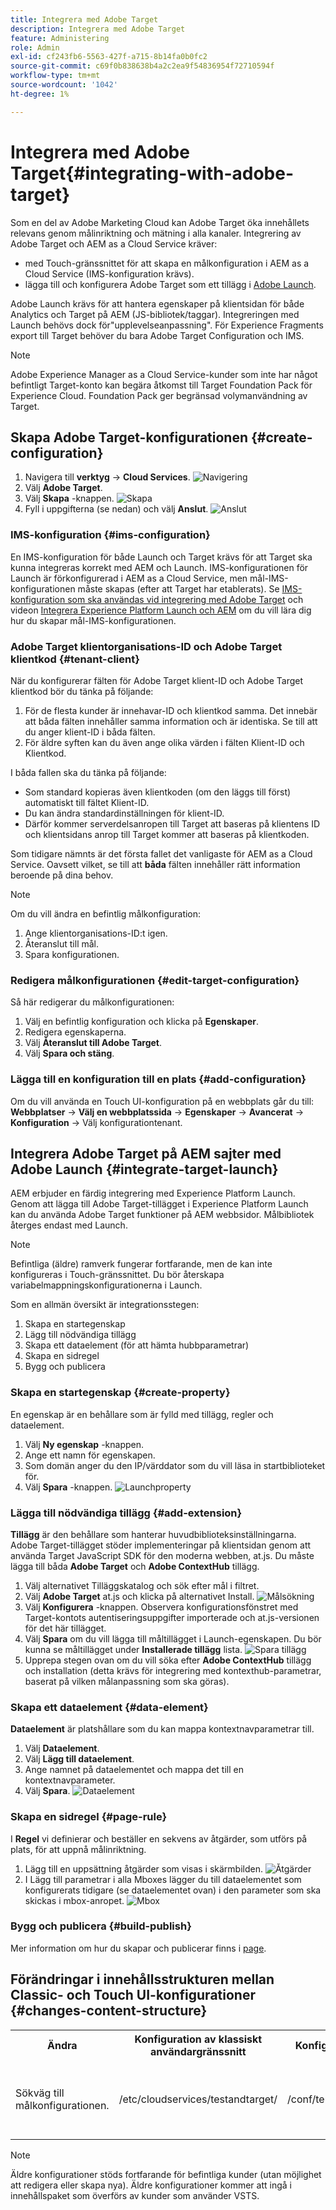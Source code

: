```yaml
---
title: Integrera med Adobe Target
description: Integrera med Adobe Target
feature: Administering
role: Admin
exl-id: cf243fb6-5563-427f-a715-8b14fa0b0fc2
source-git-commit: c69f0b838638b4a2c2ea9f54836954f72710594f
workflow-type: tm+mt
source-wordcount: '1042'
ht-degree: 1%

---
```


# Integrera med Adobe Target{#integrating-with-adobe-target}

Som en del av Adobe Marketing Cloud kan Adobe Target öka innehållets relevans genom målinriktning och mätning i alla kanaler. Integrering av Adobe Target och AEM as a Cloud Service kräver:

* med Touch-gränssnittet för att skapa en målkonfiguration i AEM as a Cloud Service (IMS-konfiguration krävs).
* lägga till och konfigurera Adobe Target som ett tillägg i [Adobe Launch](https://experienceleague.adobe.com/docs/experience-platform/tags/get-started/quick-start.html).

Adobe Launch krävs för att hantera egenskaper på klientsidan för både Analytics och Target på AEM (JS-bibliotek/taggar). Integreringen med Launch behövs dock för&quot;upplevelseanpassning&quot;. För Experience Fragments export till Target behöver du bara Adobe Target Configuration och IMS.

>[!NOTE]
>
>Adobe Experience Manager as a Cloud Service-kunder som inte har något befintligt Target-konto kan begära åtkomst till Target Foundation Pack för Experience Cloud. Foundation Pack ger begränsad volymanvändning av Target.

## Skapa Adobe Target-konfigurationen {#create-configuration}

1. Navigera till **verktyg** → **Cloud Services**.
   ![Navigering](assets/cloudservice1.png "Navigering")
2. Välj **Adobe Target**.
3. Välj **Skapa** -knappen.
   ![Skapa](assets/tenant1.png "Skapa")
4. Fyll i uppgifterna (se nedan) och välj **Anslut**.
   ![Anslut](assets/open_screen1.png "Anslut")

### IMS-konfiguration {#ims-configuration}

En IMS-konfiguration för både Launch och Target krävs för att Target ska kunna integreras korrekt med AEM och Launch. IMS-konfigurationen för Launch är förkonfigurerad i AEM as a Cloud Service, men mål-IMS-konfigurationen måste skapas (efter att Target har etablerats). Se [IMS-konfiguration som ska användas vid integrering med Adobe Target](/help/sites-cloud/integrating/integration-adobe-target-ims.md) och videon [Integrera Experience Platform Launch och AEM](https://experienceleague.adobe.com/docs/experience-manager-learn/sites/integrations/experience-platform-launch/overview.html) om du vill lära dig hur du skapar mål-IMS-konfigurationen.

### Adobe Target klientorganisations-ID och Adobe Target klientkod {#tenant-client}

När du konfigurerar fälten för Adobe Target klient-ID och Adobe Target klientkod bör du tänka på följande:

1. För de flesta kunder är innehavar-ID och klientkod samma. Det innebär att båda fälten innehåller samma information och är identiska. Se till att du anger klient-ID i båda fälten.
2. För äldre syften kan du även ange olika värden i fälten Klient-ID och Klientkod.

I båda fallen ska du tänka på följande:

* Som standard kopieras även klientkoden (om den läggs till först) automatiskt till fältet Klient-ID.
* Du kan ändra standardinställningen för klient-ID.
* Därför kommer serverdelsanropen till Target att baseras på klientens ID och klientsidans anrop till Target kommer att baseras på klientkoden.

Som tidigare nämnts är det första fallet det vanligaste för AEM as a Cloud Service. Oavsett vilket, se till att **båda** fälten innehåller rätt information beroende på dina behov.

>[!NOTE]
>
> Om du vill ändra en befintlig målkonfiguration:
>
> 1. Ange klientorganisations-ID:t igen.
> 2. Återanslut till mål.
> 3. Spara konfigurationen.


### Redigera målkonfigurationen {#edit-target-configuration}

Så här redigerar du målkonfigurationen:

1. Välj en befintlig konfiguration och klicka på **Egenskaper**.
2. Redigera egenskaperna.
3. Välj **Återanslut till Adobe Target**.
4. Välj **Spara och stäng**.

### Lägga till en konfiguration till en plats {#add-configuration}

Om du vill använda en Touch UI-konfiguration på en webbplats går du till: **Webbplatser** → **Välj en webbplatssida** → **Egenskaper** → **Avancerat** → **Konfiguration** → Välj konfigurationtenant.

## Integrera Adobe Target på AEM sajter med Adobe Launch {#integrate-target-launch}

AEM erbjuder en färdig integrering med Experience Platform Launch. Genom att lägga till Adobe Target-tillägget i Experience Platform Launch kan du använda Adobe Target funktioner på AEM webbsidor. Målbibliotek återges endast med Launch.

>[!NOTE]
>
>Befintliga (äldre) ramverk fungerar fortfarande, men de kan inte konfigureras i Touch-gränssnittet. Du bör återskapa variabelmappningskonfigurationerna i Launch.

Som en allmän översikt är integrationsstegen:

1. Skapa en startegenskap
2. Lägg till nödvändiga tillägg
3. Skapa ett dataelement (för att hämta hubbparametrar)
4. Skapa en sidregel
5. Bygg och publicera

### Skapa en startegenskap {#create-property}

En egenskap är en behållare som är fylld med tillägg, regler och dataelement.

1. Välj **Ny egenskap** -knappen.
2. Ange ett namn för egenskapen.
3. Som domän anger du den IP/värddator som du vill läsa in startbiblioteket för.
4. Välj **Spara** -knappen.
   ![Launchproperty](assets/properties_newproperty1.png "Launchproperty")

### Lägga till nödvändiga tillägg {#add-extension}

**Tillägg** är den behållare som hanterar huvudbiblioteksinställningarna. Adobe Target-tillägget stöder implementeringar på klientsidan genom att använda Target JavaScript SDK för den moderna webben, at.js. Du måste lägga till båda **Adobe Target** och **Adobe ContextHub** tillägg.

1. Välj alternativet Tilläggskatalog och sök efter mål i filtret.
2. Välj **Adobe Target** at.js och klicka på alternativet Install.
   ![Målsökning](assets/search_ext1.png "Målsökning")
3. Välj **Konfigurera** -knappen. Observera konfigurationsfönstret med Target-kontots autentiseringsuppgifter importerade och at.js-versionen för det här tillägget.
4. Välj **Spara** om du vill lägga till måltillägget i Launch-egenskapen. Du bör kunna se måltillägget under **Installerade tillägg** lista.
   ![Spara tillägg](assets/configure_extension1.png "Spara tillägg")
5. Upprepa stegen ovan om du vill söka efter **Adobe ContextHub** tillägg och installation (detta krävs för integrering med kontexthub-parametrar, baserat på vilken målanpassning som ska göras).

### Skapa ett dataelement {#data-element}

**Dataelement** är platshållare som du kan mappa kontextnavparametrar till.

1. Välj **Dataelement**.
2. Välj **Lägg till dataelement**.
3. Ange namnet på dataelementet och mappa det till en kontextnavparameter.
4. Välj **Spara**.
   ![Dataelement](assets/data_elem1.png "Dataelement")

### Skapa en sidregel {#page-rule}

I **Regel** vi definierar och beställer en sekvens av åtgärder, som utförs på plats, för att uppnå målinriktning.

1. Lägg till en uppsättning åtgärder som visas i skärmbilden.
   ![Åtgärder](assets/rules1.png "Åtgärder")
2. I Lägg till parametrar i alla Mboxes lägger du till dataelementet som konfigurerats tidigare (se dataelementet ovan) i den parameter som ska skickas i mbox-anropet.
   ![Mbox](assets/map_data1.png "Åtgärder")

### Bygg och publicera {#build-publish}

Mer information om hur du skapar och publicerar finns i [page](https://experienceleague.adobe.com/docs/experience-manager-learn/aem-target-tutorial/aem-target-implementation/using-launch-adobe-io.html).

## Förändringar i innehållsstrukturen mellan Classic- och Touch UI-konfigurationer {#changes-content-structure}

<table style="table-layout:auto">
  <tr>
    <th>Ändra</th>
    <th>Konfiguration av klassiskt användargränssnitt</th>
    <th>Konfiguration av pekskärmsgränssnitt</th>
    <th>Konsekvenser</th>
  </tr>
  <tr>
    <td>Sökväg till målkonfigurationen.</td>
    <td>/etc/cloudservices/testandtarget/</td>
    <td>/conf/tenant/settings/cloudservices/target/</td>
    <td> Tidigare fanns flera konfigurationer under /etc/cloudservices/testandtarget, men nu finns det en enda konfiguration under en klientorganisation.</td>
  </tr>
</table>

>[!NOTE]
>
>Äldre konfigurationer stöds fortfarande för befintliga kunder (utan möjlighet att redigera eller skapa nya). Äldre konfigurationer kommer att ingå i innehållspaket som överförs av kunder som använder VSTS.
